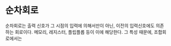# 순차회로
순차회로는 출력 신호가 그 시점의 입력에 의해서만이 아닌, 이전의 입력신호에도 의존하는 회로이다. 메모리, 레지스터, 플립플롭 등이 이에 해당한다. 그 특성 때문에, 조합회로에서는
